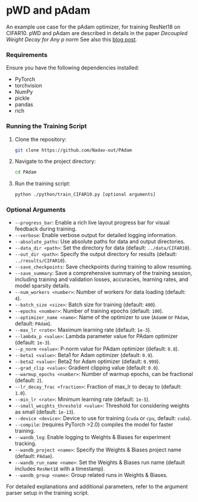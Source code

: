 # pWD and pAdam

An example use case for the pAdam optimizer, for training ResNet18 on CIFAR10.
pWD and pAdam are described in details in the paper *Decoupled Weight Decay for Any $p$ norm*
See also this [blog post](https://nadav-out.github.io/posts/PAdam/).


### Requirements

Ensure you have the following dependencies installed:
- PyTorch
- torchvision
- NumPy
- pickle
- pandas
- rich

### Running the Training Script

1. Clone the repository:
   ```bash
   git clone https://github.com/Nadav-out/PAdam
   ```
2. Navigate to the project directory:
    ```bash
    cd PAdam
    ```
3. Run the training script:
    ```bash
    python ./python/train_CIFAR10.py [optional arguments]
    ```


### Optional Arguments

- `--progress_bar`: Enable a rich live layout progress bar for visual feedback during training.
- `--verbose`: Enable verbose output for detailed logging information.
- `--absolute_paths`: Use absolute paths for data and output directories.
- `--data_dir <path>`: Set the directory for data (default: `../data/CIFAR10`).
- `--out_dir <path>`: Specify the output directory for results (default: `../results/CIFAR10`).
- `--save_checkpoints`: Save checkpoints during training to allow resuming.
- `--save_summary`: Save a comprehensive summary of the training session, including training and validation losses, accuracies, learning rates, and model sparsity details.
- `--num_workers <number>`: Number of workers for data loading (default: `4`).
- `--batch_size <size>`: Batch size for training (default: `400`).
- `--epochs <number>`: Number of training epochs (default: `100`).
- `--optimizer_name <name>`: Name of the optimizer to use (`AdamW` or `PAdam`, default: `PAdam`).
- `--max_lr <rate>`: Maximum learning rate (default: `1e-3`).
- `--lambda_p <value>`: Lambda parameter value for PAdam optimizer (default: `1e-3`).
- `--p_norm <value>`: P-norm value for PAdam optimizer (default: `0.8`).
- `--beta1 <value>`: Beta1 for Adam optimizer (default: `0.9`).
- `--beta2 <value>`: Beta2 for Adam optimizer (default: `0.999`).
- `--grad_clip <value>`: Gradient clipping value (default: `0.0`).
- `--warmup_epochs <number>`: Number of warmup epochs, can be fractional (default: `2`).
- `--lr_decay_frac <fraction>`: Fraction of max_lr to decay to (default: `1.0`).
- `--min_lr <rate>`: Minimum learning rate (default: `1e-5`).
- `--small_weights_threshold <value>`: Threshold for considering weights as small (default: `1e-13`).
- `--device <device>`: Device to use for training (`cuda` or `cpu`, default: `cuda`).
- `--compile`: (requires PyTorch >2.0) compiles the model for faster training.
- `--wandb_log`: Enable logging to Weights & Biases for experiment tracking.
- `--wandb_project <name>`: Specify the Weights & Biases project name (default: `PAdam`).
- `--wandb_run_name <name>`: Set the Weights & Biases run name (default includes `ResNet18` with a timestamp).
- `--wandb_group <name>`: Group related runs in Weights & Biases.


For detailed explanations and additional parameters, refer to the argument parser setup in the training script.

